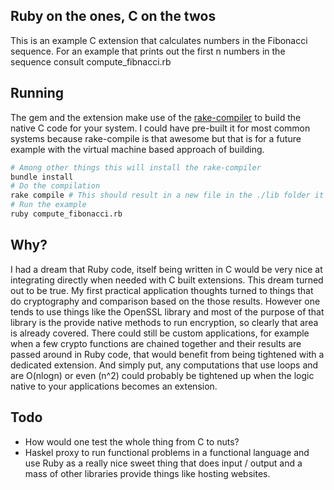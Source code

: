 Ruby on the ones, C on the twos
-------------------------------

This is an example C extension that calculates numbers in the Fibonacci sequence. For an example that prints out the first n numbers in the sequence consult compute_fibnacci.rb

Running
-------

The gem and the extension make use of the [rake-compiler](https://github.com/luislavena/rake-compiler) to build the native C code for your system. I could have pre-built it for most common systems because rake-compile is that awesome but that is for a future example with the virtual machine based approach of building.
    
```sh 
# Among other things this will install the rake-compiler
bundle install
# Do the compilation
rake compile # This should result in a new file in the ./lib folder it will have either the .so or .bundle extension
# Run the example
ruby compute_fibonacci.rb
```

Why?
----
I had a dream that Ruby code, itself being written in C would be very nice at integrating directly when needed with C built extensions. This dream turned out to be true. My first practical application thoughts turned to things that do cryptography and comparison based on the those results. However one tends to use things like the OpenSSL library and most of the purpose of that library is the provide native methods to run encryption, so clearly that area is already covered.  There could still be custom applications, for example when a few crypto functions are chained together and their results are passed around in Ruby code, that would benefit from being tightened with a dedicated extension. And simply put, any computations that use loops and are O(nlogn) or even (n^2) could probably be tightened up when the logic native to your applications becomes an extension.

Todo
----
* How would one test the whole thing from C to nuts?
* Haskel proxy to run functional problems in a functional language and use Ruby as a really nice sweet thing that does input / output and a mass of other libraries provide things like hosting websites.
 

